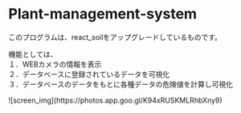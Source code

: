 # Plant-management-system
このプログラムは、react_soilをアップグレードしているものです。<br>

<p>機能としては、<br>
１．WEBカメラの情報を表示<br>
２．データベースに登録されているデータを可視化<br>
３．データベースのデータをもとに各種データの危険値を計算し可視化</p>
![screen_img](https://photos.app.goo.gl/K94xRUSKMLRhbXny9)
